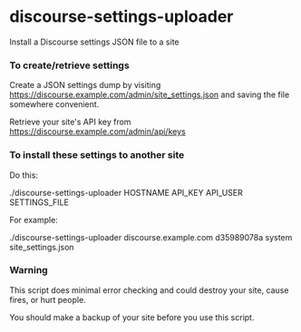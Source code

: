 # discourse-settings-uploader
Install a Discourse settings JSON file to a site


### To create/retrieve settings

Create a JSON settings dump by visiting https://discourse.example.com/admin/site_settings.json and saving the file somewhere convenient.

Retrieve your site's API key from https://discourse.example.com/admin/api/keys

### To install these settings to another site

Do this:

   ./discourse-settings-uploader HOSTNAME API_KEY API_USER SETTINGS_FILE

For example:

   ./discourse-settings-uploader discourse.example.com d35989078a system site_settings.json

### Warning

This script does minimal error checking and could destroy your site, cause fires, or hurt people.

You should make a backup of your site before you use this script.
